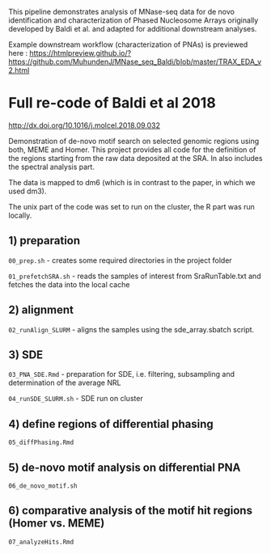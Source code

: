 This pipeline demonstrates analysis of MNase-seq data for de novo identification and characterization of Phased Nucleosome Arrays originally developed by Baldi et al. and adapted for additional downstream analyses. 

Example downstream workflow (characterization of PNAs) is previewed here : https://htmlpreview.github.io/?https://github.com/MuhundenJ/MNase_seq_Baldi/blob/master/TRAX_EDA_v2.html


# Full re-code of Baldi et al 2018

<http://dx.doi.org/10.1016/j.molcel.2018.09.032>

Demonstration of de-novo motif search on selected genomic regions using both, MEME and Homer. This project provides all code for the definition of the regions starting from the raw data deposited at the SRA. In also includes the spectral analysis part. 

The data is mapped to dm6 (which is in contrast to the paper, in which we used dm3).

The unix part of the code was set to run on the cluster, the R part was run locally.

## 1)  preparation

`00_prep.sh` - creates some required directories in the project folder

`01_prefetchSRA.sh` - reads the samples of interest from SraRunTable.txt and fetches the data into the local cache 

## 2) alignment

`02_runAlign_SLURM` - aligns the samples using the sde_array.sbatch script.

## 3)  SDE

`03_PNA_SDE.Rmd` - preparation for SDE, i.e. filtering, subsampling and determination of the average NRL

`04_runSDE_SLURM.sh` - SDE run on cluster 

## 4) define regions of differential phasing

`05_diffPhasing.Rmd`

## 5) de-novo motif analysis on differential PNA

`06_de_novo_motif.sh`

## 6) comparative analysis of the motif hit regions (Homer vs. MEME)

`07_analyzeHits.Rmd`

